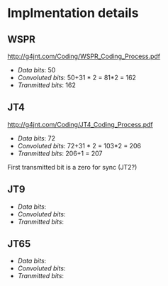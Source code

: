 # Implmentation details

## WSPR

http://g4jnt.com/Coding/WSPR_Coding_Process.pdf

- _Data bits_: 50
- _Convoluted bits_: 50+31 * 2 = 81*2 = 162
- _Tranmitted bits_: 162

## JT4

http://g4jnt.com/Coding/JT4_Coding_Process.pdf

- _Data bits_: 72
- _Convoluted bits_: 72+31 * 2 = 103*2 = 206
- _Tranmitted bits_: 206+1 = 207

First transmitted bit is a zero for sync (JT2?)

## JT9

- _Data bits_:
- _Convoluted bits_:
- _Tranmitted bits_:

## JT65

- _Data bits_:
- _Convoluted bits_:
- _Tranmitted bits_:
